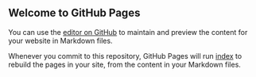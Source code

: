 ## Welcome to GitHub Pages

You can use the [editor on GitHub](https://github.com/jellosubmarine/robotont-pages/edit/master/index.md) to maintain and preview the content for your website in Markdown files.

Whenever you commit to this repository, GitHub Pages will run [index](index.md) to rebuild the pages in your site, from the content in your Markdown files.

